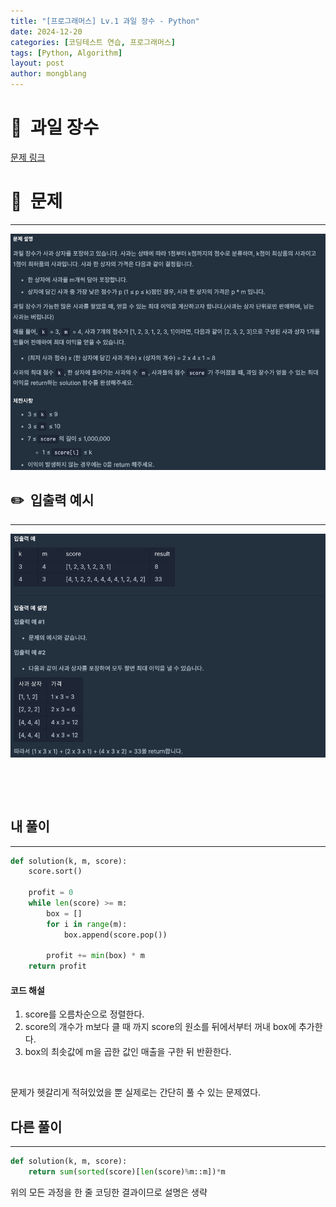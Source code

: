 ```yaml
---
title: "[프로그래머스] Lv.1 과일 장수 - Python"
date: 2024-12-20  
categories: [코딩테스트 연습, 프로그래머스]
tags: [Python, Algorithm]
layout: post
author: mongblang
---
```


# 📌&nbsp; **과일 장수**
[문제 링크](https://school.programmers.co.kr/learn/courses/30/lessons/135808)  

# 📝&nbsp; **문제**
---
![문제](/assets/img/codingtest-post-img/PG135808-1.png)


## ✏️&nbsp; **입출력 예시**
---
![예시](/assets/img/codingtest-post-img/PG135808-2.png) 

&nbsp;  

&nbsp;   



## **내 풀이**  
--- 

```python
def solution(k, m, score):
    score.sort()
    
    profit = 0
    while len(score) >= m:
        box = []
        for i in range(m):
            box.append(score.pop())
        
        profit += min(box) * m
    return profit
```

#### **코드 해설**  
1. score를 오름차순으로 정렬한다. 
2. score의 개수가 m보다 클 때 까지 score의 원소를 뒤에서부터 꺼내 box에 추가한다. 
3. box의 최솟값에 m을 곱한 값인 매출을 구한 뒤 반환한다. 

&nbsp;  

문제가 헷갈리게 적혀있었을 뿐 실제로는 간단히 풀 수 있는 문제였다. 

## **다른 풀이**
---

```python  
def solution(k, m, score):
    return sum(sorted(score)[len(score)%m::m])*m
```

위의 모든 과정을 한 줄 코딩한 결과이므로 설명은 생략

&nbsp;   
&nbsp;  

